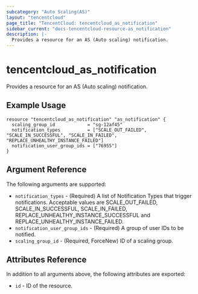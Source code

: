 ```yaml
---
subcategory: "Auto Scaling(AS)"
layout: "tencentcloud"
page_title: "TencentCloud: tencentcloud_as_notification"
sidebar_current: "docs-tencentcloud-resource-as_notification"
description: |-
  Provides a resource for an AS (Auto scaling) notification.
---
```


# tencentcloud_as_notification

Provides a resource for an AS (Auto scaling) notification.

## Example Usage

```hcl
resource "tencentcloud_as_notification" "as_notification" {
  scaling_group_id            = "sg-12af45"
  notification_types          = ["SCALE_OUT_FAILED", "SCALE_IN_SUCCESSFUL", "SCALE_IN_FAILED", "REPLACE_UNHEALTHY_INSTANCE_FAILED"]
  notification_user_group_ids = ["76955"]
}
```

## Argument Reference

The following arguments are supported:

* `notification_types` - (Required) A list of Notification Types that trigger notifications. Acceptable values are SCALE_OUT_FAILED, SCALE_IN_SUCCESSFUL, SCALE_IN_FAILED, REPLACE_UNHEALTHY_INSTANCE_SUCCESSFUL and REPLACE_UNHEALTHY_INSTANCE_FAILED.
* `notification_user_group_ids` - (Required) A group of user IDs to be notified.
* `scaling_group_id` - (Required, ForceNew) ID of a scaling group.

## Attributes Reference

In addition to all arguments above, the following attributes are exported:

* `id` - ID of the resource.



